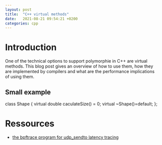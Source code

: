 ```yaml
---
layout: post
title:  "C++ virtual methods"
date:   2021-08-21 09:54:21 +0200
categories: cpp
---
```

# Introduction

One of the technical options to support polymorphie in C++ are virtual methods. This blog post gives an overview of how to use them, how they are implemented by compilers and what are the performance implications of using them.

## Small example

class Shape
{
    virtual double caculateSize() = 0;
    virtual ~Shape()=default;
};

# Ressources
* [the bpftrace program for udp_sendto latency tracing](https://github.com/matkonnerth/bpfExamples/blob/master/udp_sendto.bt)
